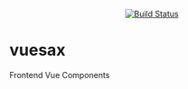 <p align="center">
<a href="https://lusaxweb.github.io/vuesax/#/"><img src="https://lusaxweb.github.io/vuesax/static/img/vuesax-logo-2.0ab2286.png" alt="Build Status"></a>
</p>

# vuesax

Frontend Vue Components
